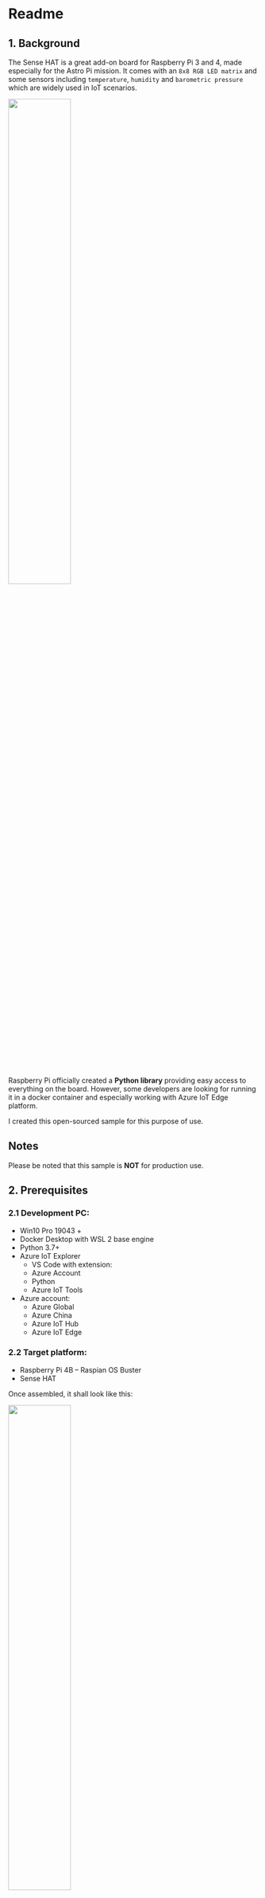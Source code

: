 # Readme

## 1. Background

The Sense HAT is a great add-on board for Raspberry Pi 3 and 4, made especially for the Astro Pi mission. It comes with an `8x8 RGB LED matrix` and some sensors including `temperature`, `humidity` and `barometric pressure` which are widely used in IoT scenarios. 

<img src='images/SenseHat.png' width=50%>

Raspberry Pi officially created a **Python library** providing easy access to everything on the board. However, some developers are looking for running it in a docker container and especially working with Azure IoT Edge platform. 

I created this open-sourced sample for this purpose of use.

## Notes
Please be noted that this sample is **NOT** for production use.

## 2. Prerequisites

### 2.1 Development PC:
- Win10 Pro 19043 +
- Docker Desktop with WSL 2 base engine
- Python 3.7+
- Azure IoT Explorer
  - VS Code with extension:
  - Azure Account
  - Python
  - Azure IoT Tools
- Azure account:
  - Azure Global
  - Azure China
  - Azure IoT Hub
  - Azure IoT Edge

### 2.2 Target platform:
- Raspberry Pi 4B – Raspian OS Buster
- Sense HAT

Once assembled, it shall look like this:

<img src='images/SenseHat-RPi4.png' width=50%>


### 2.3 Create a new Azure IoT Edge Solution on VS Code

You may follow this [tutorial](https://docs.microsoft.com/en-in/azure/iot-edge/tutorial-python-module?view=iotedge-2020-11) if you are new to Azure IoT Edge.

## 3. Start writing the main codes

### 3.1 Design the Microsoft Logo and Smile face

The module starts with Microsoft Logo displayed on the SenseHat LED display. The logo is shown on the dislplay while sending telemetry to Azure IoT Hub. 

Once completed, a smile face will be displayed on the Sensehat LED display for 5 seconds.

Refer to sample codes from [main.py](sources/getsensordata/main.py).

I use `set_pixel()` here.

### 3.2 Populate the Message for telemetry

You may use sense-hat library to access the sensor data. In this sample, we only use below three sensor APIs:
- `get_temperature()`
- `get_humidity()`
- `get_pressure()`

Please be noted the sensor data need to be formatted using `Message()` before sending to Azure IoT Hub.

Refer to below codes:
```
# Define message format
MSG_TXT = '{{"Temperature":{t}, "Humidity":{h}, "Pressure":{p}}}'
```

### 3.3 Use azure.iot.device.aio to send telemetry data

In this sample, I used `send_message()` method to send telemetry. This sample module sends 10 messages with sending interval 5 seconds.

## 4. Prepare the dockerfile, requirements.txt

It's important to add the necessary libraries.

To use SenseHAT, below dependencies are to be installed:

```
# Install dependencies to use sense-hat
RUN apt-get install -y \
    libatlas-base-dev \
    libjpeg62 \
    libopenjp2-7 \
    libtiff-tools \
    i2c-tools \
    libxcb1
```

Refer to the sample [dockerfile](sources/getsensordata/Dockerfile.arm32v7) and sample [requirements.txt](sources/getsensordata/requirements.txt).


## 5. Modify the deployment manifest

If you are new, you may follow this [tutorial](https://docs.microsoft.com/en-in/azure/iot-edge/tutorial-python-module?view=iotedge-2020-11).

The sample manifest can be found [HERE](sources/config/deployment.template.json).

## 6. Build and deploy the manifest

Follow above link to `docker build` and `docker push` the image to the RPi4.

## 7. View the deployment result

On RPi4, you may run `sudo iotedge list` to view the running modules.

![](images/deployed-modules.png)

While the module is running, you may use Azure IoT Explorer to view the logs:

![](images/view-logs.png)

On RPi4, you may also see the Microsoft Logo displayed while sending the message.

<img src="images/msft-logo.png" width=50%>

Once sending is completed, you may see the smile face shown up for 5 seconds.

<img src="images/smile-face.png" width=50%>

#

<THE END>

